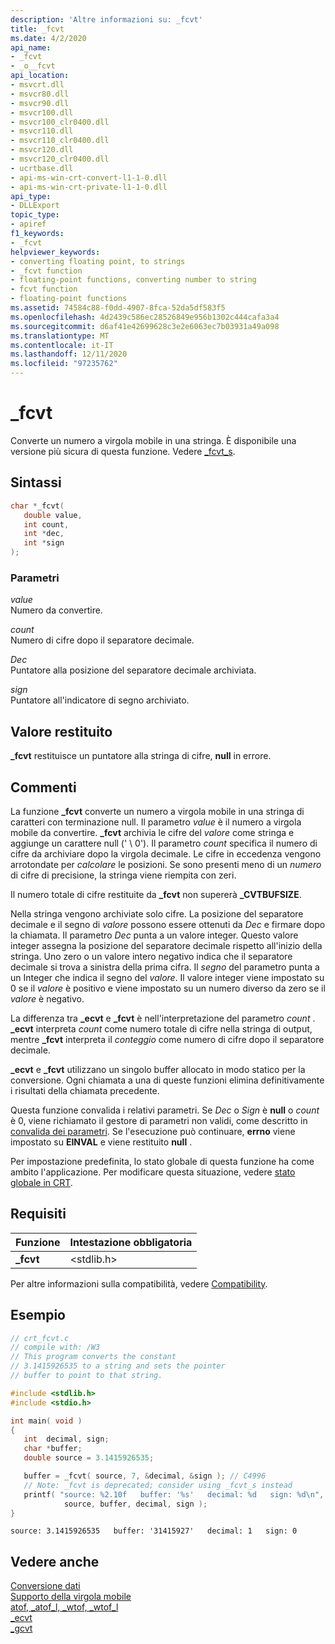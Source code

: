 ```yaml
---
description: 'Altre informazioni su: _fcvt'
title: _fcvt
ms.date: 4/2/2020
api_name:
- _fcvt
- _o__fcvt
api_location:
- msvcrt.dll
- msvcr80.dll
- msvcr90.dll
- msvcr100.dll
- msvcr100_clr0400.dll
- msvcr110.dll
- msvcr110_clr0400.dll
- msvcr120.dll
- msvcr120_clr0400.dll
- ucrtbase.dll
- api-ms-win-crt-convert-l1-1-0.dll
- api-ms-win-crt-private-l1-1-0.dll
api_type:
- DLLExport
topic_type:
- apiref
f1_keywords:
- _fcvt
helpviewer_keywords:
- converting floating point, to strings
- _fcvt function
- floating-point functions, converting number to string
- fcvt function
- floating-point functions
ms.assetid: 74584c88-f0dd-4907-8fca-52da5df583f5
ms.openlocfilehash: 4d2439c586ec28526849e956b1302c444cafa3a4
ms.sourcegitcommit: d6af41e42699628c3e2e6063ec7b03931a49a098
ms.translationtype: MT
ms.contentlocale: it-IT
ms.lasthandoff: 12/11/2020
ms.locfileid: "97235762"
---
```

# <a name="_fcvt"></a>_fcvt

Converte un numero a virgola mobile in una stringa. È disponibile una versione più sicura di questa funzione. Vedere [_fcvt_s](fcvt-s.md).

## <a name="syntax"></a>Sintassi

```C
char *_fcvt(
   double value,
   int count,
   int *dec,
   int *sign
);
```

### <a name="parameters"></a>Parametri

*value*<br/>
Numero da convertire.

*count*<br/>
Numero di cifre dopo il separatore decimale.

*Dec*<br/>
Puntatore alla posizione del separatore decimale archiviata.

*sign*<br/>
Puntatore all'indicatore di segno archiviato.

## <a name="return-value"></a>Valore restituito

**_fcvt** restituisce un puntatore alla stringa di cifre, **null** in errore.

## <a name="remarks"></a>Commenti

La funzione **_fcvt** converte un numero a virgola mobile in una stringa di caratteri con terminazione null. Il parametro *value* è il numero a virgola mobile da convertire. **_fcvt** archivia le cifre del *valore* come stringa e aggiunge un carattere null (' \ 0'). Il parametro *count* specifica il numero di cifre da archiviare dopo la virgola decimale. Le cifre in eccedenza vengono arrotondate per *calcolare* le posizioni. Se sono presenti meno di un *numero* di cifre di precisione, la stringa viene riempita con zeri.

Il numero totale di cifre restituite da **_fcvt** non supererà **_CVTBUFSIZE**.

Nella stringa vengono archiviate solo cifre. La posizione del separatore decimale e il segno di *valore* possono essere ottenuti da *Dec* e firmare dopo la chiamata. Il parametro *Dec* punta a un valore integer. Questo valore integer assegna la posizione del separatore decimale rispetto all'inizio della stringa. Uno zero o un valore intero negativo indica che il separatore decimale si trova a sinistra della prima cifra. Il *segno* del parametro punta a un Integer che indica il segno del *valore*. Il valore integer viene impostato su 0 se il *valore* è positivo e viene impostato su un numero diverso da zero se il *valore* è negativo.

La differenza tra **_ecvt** e **_fcvt** è nell'interpretazione del parametro *count* . **_ecvt** interpreta *count* come numero totale di cifre nella stringa di output, mentre **_fcvt** interpreta il *conteggio* come numero di cifre dopo il separatore decimale.

**_ecvt** e **_fcvt** utilizzano un singolo buffer allocato in modo statico per la conversione. Ogni chiamata a una di queste funzioni elimina definitivamente i risultati della chiamata precedente.

Questa funzione convalida i relativi parametri. Se *Dec* o *Sign* è **null** o *count* è 0, viene richiamato il gestore di parametri non validi, come descritto in [convalida dei parametri](../../c-runtime-library/parameter-validation.md). Se l'esecuzione può continuare, **errno** viene impostato su **EINVAL** e viene restituito **null** .

Per impostazione predefinita, lo stato globale di questa funzione ha come ambito l'applicazione. Per modificare questa situazione, vedere [stato globale in CRT](../global-state.md).

## <a name="requirements"></a>Requisiti

|Funzione|Intestazione obbligatoria|
|--------------|---------------------|
|**_fcvt**|\<stdlib.h>|

Per altre informazioni sulla compatibilità, vedere [Compatibility](../../c-runtime-library/compatibility.md).

## <a name="example"></a>Esempio

```C
// crt_fcvt.c
// compile with: /W3
// This program converts the constant
// 3.1415926535 to a string and sets the pointer
// buffer to point to that string.

#include <stdlib.h>
#include <stdio.h>

int main( void )
{
   int  decimal, sign;
   char *buffer;
   double source = 3.1415926535;

   buffer = _fcvt( source, 7, &decimal, &sign ); // C4996
   // Note: _fcvt is deprecated; consider using _fcvt_s instead
   printf( "source: %2.10f   buffer: '%s'   decimal: %d   sign: %d\n",
            source, buffer, decimal, sign );
}
```

```Output
source: 3.1415926535   buffer: '31415927'   decimal: 1   sign: 0
```

## <a name="see-also"></a>Vedere anche

[Conversione dati](../../c-runtime-library/data-conversion.md)<br/>
[Supporto della virgola mobile](../../c-runtime-library/floating-point-support.md)<br/>
[atof, _atof_l, _wtof, _wtof_l](atof-atof-l-wtof-wtof-l.md)<br/>
[_ecvt](ecvt.md)<br/>
[_gcvt](gcvt.md)<br/>
